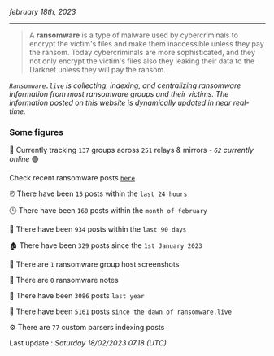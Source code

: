 _february 18th, 2023_

---

> A **ransomware** is a type of malware used by cybercriminals to encrypt the victim's files and make them inaccessible unless they pay the ransom. Today cybercriminals are more sophisticated, and they not only encrypt the victim's files also they leaking their data to the Darknet unless they will pay the ransom.


_`Ransomware.live` is collecting, indexing, and centralizing ransomware information from most ransomware groups and their victims. The information posted on this website is dynamically updated in near real-time._

### Some figures 

🔎 Currently tracking `137` groups across `251` relays & mirrors - _`62` currently online_ 🟢

Check recent ransomware posts [`here`](recentposts.md)


⏰ There have been `15` posts within the `last 24 hours`

🕓 There have been `160` posts within the `month of february`

📅 There have been `934` posts within the `last 90 days`

🏚 There have been `329` posts since the `1st January 2023`

📸 There are `1` ransomware group host screenshots

📝 There are `0` ransomware notes

🚀 There have been `3086` posts `last year`

🐣 There have been `5161` posts `since the dawn of ransomware.live`

⚙️ There are `77` custom parsers indexing posts



Last update : _Saturday 18/02/2023 07.18 (UTC)_

